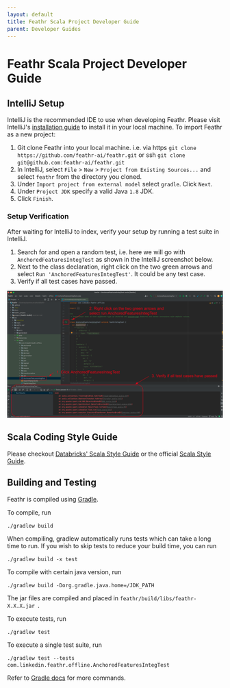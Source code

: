 ```yaml
---
layout: default
title: Feathr Scala Project Developer Guide
parent: Developer Guides
---
```


# Feathr Scala Project Developer Guide

## IntelliJ Setup

IntelliJ is the recommended IDE to use when developing Feathr. Please visit IntelliJ's
[installation guide](https://www.jetbrains.com/help/idea/installation-guide.html) to install it
in your local machine. To import Feathr as a new project:
1. Git clone Feathr into your local machine. i.e. via https `git clone https://github.com/feathr-ai/feathr.git` or ssh `git clone git@github.com:feathr-ai/feathr.git`
2. In IntelliJ, select `File` > `New` > `Project from Existing Sources...` and select `feathr` from the directory you cloned.
3. Under `Import project from external model` select `gradle`. Click `Next`.
4. Under `Project JDK` specify a valid Java `1.8` JDK.
5. Click `Finish`.

### Setup Verification

After waiting for IntelliJ to index, verify your setup by running a test suite in IntelliJ.

1. Search for and open a random test, i.e. here we will go with `AnchoredFeaturesIntegTest` as shown in the IntelliJ screenshot below.
2. Next to the class declaration, right click on the two green arrows and select `Run 'AnchoredFeaturesIntegTest'`. It could be any test case.
3. Verify if all test cases have passed.

![intelliJ-setup](./images/intellij-setup.png)

## Scala Coding Style Guide

Please checkout [Databricks' Scala Style Guide](https://github.com/databricks/scala-style-guide) or the official [Scala Style Guide](https://docs.scala-lang.org/style/?fbclid=IwAR18Pl_IZmWJUrlNlyzJmwNAniaWe_S3maTgF-dQCbY6jqLufsIJKI-syf8).

## Building and Testing

Feathr is compiled using [Gradle](https://docs.gradle.org/current/userguide/command_line_interface.html).

To compile, run
```
./gradlew build
```

When compiling, gradlew automatically runs tests which can take a long time to run. If you wish to skip tests to reduce your build time, you can run

```
./gradlew build -x test  
```

To compile with certain java version, run
```
./gradlew build -Dorg.gradle.java.home=/JDK_PATH
```

The jar files are compiled and placed in `feathr/build/libs/feathr-X.X.X.jar `.

To execute tests, run
```
./gradlew test
```

To execute a single test suite, run
```
./gradlew test --tests com.linkedin.feathr.offline.AnchoredFeaturesIntegTest
```

Refer to [Gradle docs](https://docs.gradle.org/current/userguide/command_line_interface.html) for more commands.
